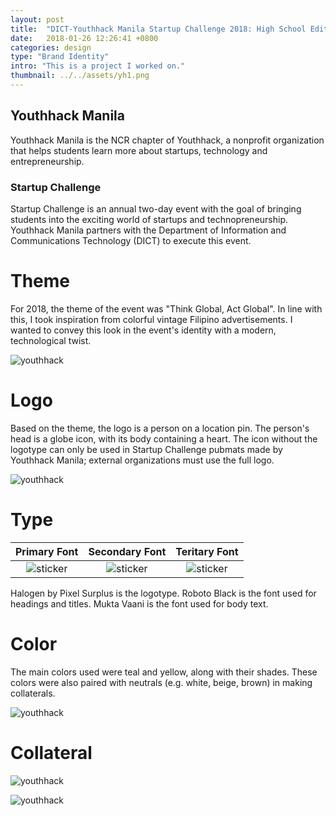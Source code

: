 ```yaml
---
layout: post
title:  "DICT-Youthhack Manila Startup Challenge 2018: High School Edition"
date:   2018-01-26 12:26:41 +0800
categories: design
type: "Brand Identity"
intro: "This is a project I worked on."
thumbnail: ../../assets/yh1.png
---
```

## Youthhack Manila
Youthhack Manila is the NCR chapter of Youthhack, a nonprofit organization that helps students learn more about startups, technology and entrepreneurship.

### Startup Challenge
Startup Challenge is an annual two-day event with the goal of bringing students into the exciting world of startups and technopreneurship. Youthhack Manila partners with the Department of Information and Communications Technology (DICT) to execute this event.

# Theme
For 2018, the theme of the event was "Think Global, Act Global". In line with this, I took inspiration from colorful vintage Filipino advertisements. I wanted to convey this look in the event's identity with a modern, technological twist.

![youthhack](../../assets/pegs.png)

# Logo
Based on the theme, the logo is a person on a location pin. The person's head is a globe icon, with its body containing a heart. The icon without the logotype can only be used in Startup Challenge pubmats made by Youthhack Manila; external organizations must use the full logo.

![youthhack](../../assets/yhlogo.png)

# Type

Primary Font                        | Secondary Font                      | Teritary Font 
:----------------------------------:|:-----------------------------------:|:----------------------------------:
![sticker](../../assets/yhfont1.png)|![sticker](../../assets/yhfont2.jpg) | ![sticker](../../assets/yhfont3.png)

Halogen by Pixel Surplus is the logotype.
Roboto Black is the font used for headings and titles.
Mukta Vaani is the font used for body text.

# Color

The main colors used were teal and yellow, along with their shades. These colors were also paired with neutrals (e.g. white, beige, brown) in making collaterals.

![youthhack](../../assets/yhcolor.png)

# Collateral

![youthhack](../../assets/yh1.png)

![youthhack](../../assets/yh2.png)


